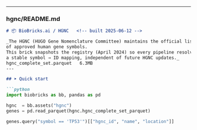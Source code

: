 
---

### **hgnc/README.md**

```markdown
# 📦 BioBricks.ai / HGNC   <!-- built 2025-06-12 -->

_The HGNC (HUGO Gene Nomenclature Committee) maintains the official list
of approved human gene symbols.  
This brick snapshots the registry (April 2024) so every pipeline resolves
a stable symbol → ID mapping, independent of future HGNC updates._
hgnc_complete_set.parquet	6.3MB
---

## ➤ Quick start

```python
import biobricks as bb, pandas as pd

hgnc  = bb.assets("hgnc")
genes = pd.read_parquet(hgnc.hgnc_complete_set_parquet)

genes.query("symbol == 'TP53'")[["hgnc_id", "name", "location"]]

```
